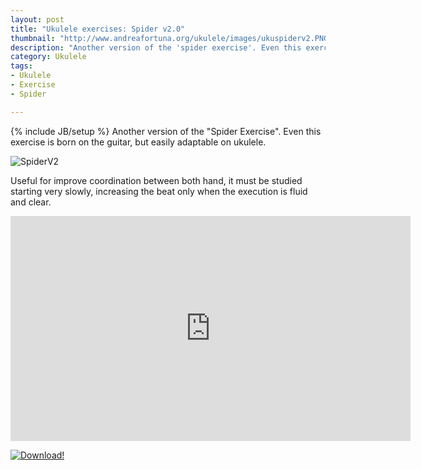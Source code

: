 ```yaml
---
layout: post
title: "Ukulele exercises: Spider v2.0"
thumbnail: "http://www.andreafortuna.org/ukulele/images/ukuspiderv2.PNG"
description: "Another version of the 'spider exercise'. Even this exercise is born on the guitar, but easily adaptable on ukulele."
category: Ukulele
tags: 
- Ukulele
- Exercise
- Spider

---
```

{% include JB/setup %}
Another version of the "Spider Exercise". Even this exercise is born on the guitar, but easily adaptable on ukulele.

![SpiderV2](http://www.andreafortuna.org/ukulele/images/ukuspiderv2.PNG)
<!-- more -->

Useful for improve coordination between both hand, it must be studied starting very slowly, increasing the beat only when the execution is fluid and clear.

<iframe width="640" height="360" src="https://www.youtube.com/embed/9yiYl-w_czo" frameborder="0" allowfullscreen></iframe>


[![Download!](http://www.andreafortuna.org/images/Download-PDF-Button.png)](http://www.andreafortuna.org/ukulele/files/ukuspiderv2.pdf)






